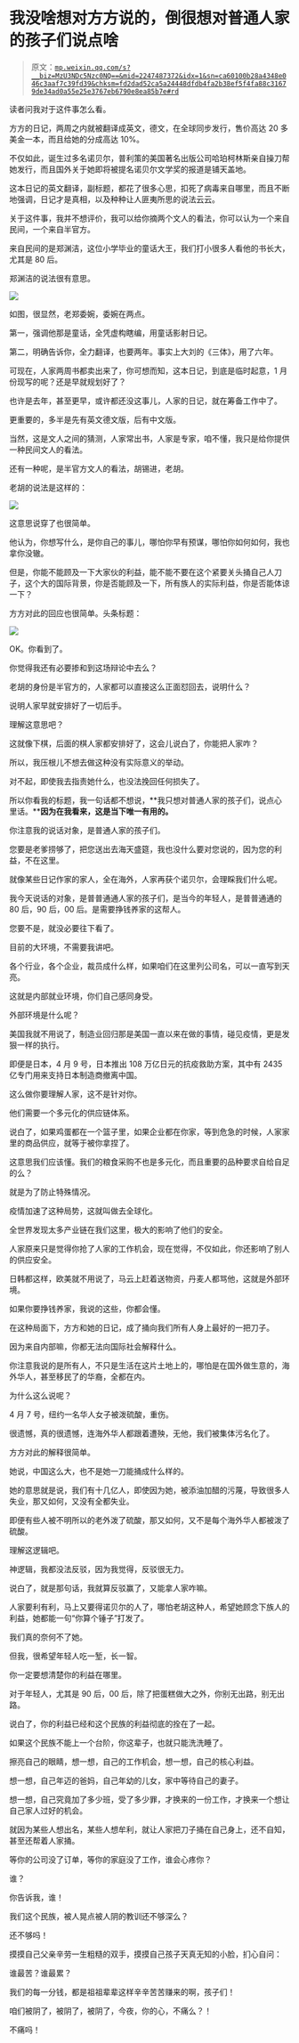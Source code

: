 # 我没啥想对方方说的，倒很想对普通人家的孩子们说点啥

> 原文：[`mp.weixin.qq.com/s?__biz=MzU3NDc5Nzc0NQ==&mid=2247487372&idx=1&sn=ca60100b28a4348e046c3aaf7c39fd39&chksm=fd2dad52ca5a24448dfdb4fa2b38ef5f4fa88c31679de34ad0a55e25e3767eb6790e8ea85b7e#rd`](http://mp.weixin.qq.com/s?__biz=MzU3NDc5Nzc0NQ==&mid=2247487372&idx=1&sn=ca60100b28a4348e046c3aaf7c39fd39&chksm=fd2dad52ca5a24448dfdb4fa2b38ef5f4fa88c31679de34ad0a55e25e3767eb6790e8ea85b7e#rd)

读者问我对于这件事怎么看。

方方的日记，两周之内就被翻译成英文，德文，在全球同步发行，售价高达 20 多美金一本，而且给她的分成高达 10%。

不仅如此，诞生过多名诺贝尔，普利策的美国著名出版公司哈珀柯林斯亲自操刀帮她发行，而且国外关于她即将被提名诺贝尔文学奖的报道是铺天盖地。

这本日记的英文翻译，副标题，都花了很多心思，扣死了病毒来自哪里，而且不断地强调，日记才是真相，以及种种让人匪夷所思的说法云云。

关于这件事，我并不想评价，我可以给你摘两个文人的看法，你可以认为一个来自民间，一个来自半官方。

来自民间的是郑渊洁，这位小学毕业的童话大王，我们打小很多人看他的书长大，尤其是 80 后。

郑渊洁的说法很有意思。

![](img/b474927209dc3c2d0de0ccf57c9a8925.png)

如图，很显然，老郑委婉，委婉在两点。

第一，强调他那是童话，全凭虚构瞎编，用童话影射日记。

第二，明确告诉你，全力翻译，也要两年。事实上大刘的《三体》，用了六年。

可现在，人家两周书都卖出来了，你可想而知，这本日记，到底是临时起意，1 月份现写的呢？还是早就规划好了？

也许是去年，甚至更早，或许都还没这事儿，人家的日记，就在筹备工作中了。

更重要的，多半是先有英文德文版，后有中文版。 

当然，这是文人之间的猜测，人家常出书，人家是专家，咱不懂，我只是给你提供一种民间文人的看法。

还有一种呢，是半官方文人的看法，胡锡进，老胡。

老胡的说法是这样的：

![](img/8f469178b9eccba85fe3aee134ebac50.png)

这意思说穿了也很简单。

他认为，你想写什么，是你自己的事儿，哪怕你早有预谋，哪怕你如何如何，我也拿你没辙。

但是，你能不能顾及一下大家伙的利益，能不能不要在这个紧要关头捅自己人刀子，这个大的国际背景，你是否能顾及一下，所有族人的实际利益，你是否能体谅一下？

方方对此的回应也很简单。头条标题： 

![](img/e75641977c001c2b409a024a4f58326e.png)

OK。你看到了。

你觉得我还有必要掺和到这场辩论中去么？

老胡的身份是半官方的，人家都可以直接这么正面怼回去，说明什么？

说明人家早就安排好了一切后手。

理解这意思吧？

这就像下棋，后面的棋人家都安排好了，这会儿说白了，你能把人家咋？

所以，我压根儿不想去做这种没有实际意义的举动。

对不起，即使我去指责她什么，也没法挽回任何损失了。

所以你看我的标题，我一句话都不想说，**我只想对普通人家的孩子们，说点心里话。****因为在我看来，这是当下唯一有用的。**

你注意我的说话对象，是普通人家的孩子们。

您要是老爹捞够了，把您送出去海天盛筵，我也没什么要对您说的，因为您的利益，不在这里。

就像某些日记作家的家人，全在海外，人家再获个诺贝尔，会理睬我们什么呢。

我今天说话的对象，是普普通通人家的孩子们，是当今的年轻人，是普普通通的 80 后，90 后，00 后。是需要挣钱养家的这帮人。

您要不是，就没必要往下看了。

目前的大环境，不需要我讲吧。

各个行业，各个企业，裁员成什么样，如果咱们在这里列公司名，可以一直写到天亮。

这就是内部就业环境，你们自己感同身受。

外部环境是什么呢？

美国我就不用说了，制造业回归那是美国一直以来在做的事情，碰见疫情，更是发狠一样的执行。

即便是日本，4 月 9 号，日本推出 108 万亿日元的抗疫救助方案，其中有 2435 亿专门用来支持日本制造商撤离中国。

这么做你要理解人家，这不是针对你。

他们需要一个多元化的供应链体系。

说白了，如果鸡蛋都在一个篮子里，如果企业都在你家，等到危急的时候，人家家里的商品供应，就等于被你拿捏了。

这意思我们应该懂。我们的粮食采购不也是多元化，而且重要的品种要求自给自足的么？

就是为了防止特殊情况。

疫情加速了这种局势，这就叫做去全球化。

全世界发现太多产业链在我们这里，极大的影响了他们的安全。

人家原来只是觉得你抢了人家的工作机会，现在觉得，不仅如此，你还影响了别人的供应安全。

日韩都这样，欧美就不用说了，马云上赶着送物资，丹麦人都骂他，这就是外部环境。

如果你要挣钱养家，我说的这些，你都会懂。

在这种局面下，方方和她的日记，成了捅向我们所有人身上最好的一把刀子。

因为来自内部嘛，你都无法向国际社会解释什么。

你注意我说的是所有人，不只是生活在这片土地上的，哪怕是在国外做生意的，海外华人，甚至移民了的华裔，全都在内。

为什么这么说呢？

4 月 7 号，纽约一名华人女子被泼硫酸，重伤。

很遗憾，真的很遗憾，连海外华人都跟着遭殃，无他，我们被集体污名化了。

方方对此的解释很简单。

她说，中国这么大，也不是她一刀能捅成什么样的。

她的意思就是说，我们有十几亿人，即使因为她，被添油加醋的污蔑，导致很多人失业，那又如何，又没有全都失业。

即便有些人被不明所以的老外泼了硫酸，那又如何，又不是每个海外华人都被泼了硫酸。

理解这逻辑吧。

神逻辑，我都没法反驳，因为我觉得，反驳很无力。

说白了，就是那句话，我就算反驳赢了，又能拿人家咋嘛。

人家要利有利，马上又要得诺贝尔的人了，哪怕老胡这种人，希望她顾念下族人的利益，她都能一句“你算个锤子”打发了。

我们真的奈何不了她。

但我，很希望年轻人吃一堑，长一智。

你一定要想清楚你的利益在哪里。

对于年轻人，尤其是 90 后，00 后，除了把蛋糕做大之外，你别无出路，别无出路。

说白了，你的利益已经和这个民族的利益彻底的拴在了一起。

如果这个民族不能上一个台阶，你这辈子，也就只能洗洗睡了。

擦亮自己的眼睛，想一想，自己的工作机会，想一想，自己的核心利益。

想一想，自己年迈的爸妈，自己年幼的儿女，家中等待自己的妻子。

想一想，自己究竟加了多少班，受了多少罪，才换来的一份工作，才换来一个想让自己家人过好的机会。

就因为某些人想出名，某些人想牟利，就让人家把刀子捅在自己身上，还不自知，甚至还帮着人家捅。

等你的公司没了订单，等你的家庭没了工作，谁会心疼你？

谁？

你告诉我，谁！

我们这个民族，被人晃点被人阴的教训还不够深么？

还不够吗！

摸摸自己父亲辛劳一生粗糙的双手，摸摸自己孩子天真无知的小脸，扪心自问：

谁最苦？谁最累？

我们的每一分钱，都是祖祖辈辈这样辛辛苦苦赚来的啊，孩子们！

咱们被阴了，被阴了，被阴了，今夜，你的心，不痛么？！

不痛吗！